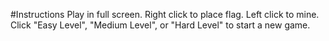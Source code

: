 #Instructions
Play in full screen.
Right click to place flag.
Left click to mine.
Click "Easy Level", "Medium Level", or "Hard Level" to start a new game.